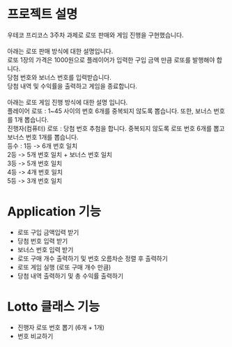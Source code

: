 # 프로젝트 설명

우테코 프리코스 3주차 과제로 로또 판매와 게임 진행을 구현했습니다.
<br><br>
아래는 로또 판매 방식에 대한 설명입니다.<br>
로또 1장의 가격은 1000원으로 플레이어가 입력한 구입 금액 만큼 로또를 발행해야 합니다.<br>
당첨 번호와 보너스 번호를 입력받습니다.<br>
당첨 내역 및 수익률을 출력하고 게임을 종료합니다.<br>
<br>
아래는 로또 게임 진행 방식에 대한 설명 입니다.<br>
플레이어 로또 : 1~45 사이의 번호 6개를 중복되지 않도록 뽑습니다. 또한, 보너스 번호를 1개 뽑습니다.<br>
진행자(컴퓨터) 로또 : 당첨 번호 추첨을 합니다. 중복되지 않도록 로또 번호 6개를 뽑고 보너스 번호 1개를 뽑습니다.<br>
등수 : 1등 -> 6개 번호 일치<br>
2등 -> 5개 번호 일치 + 보너스 번호 일치<br>
3등 -> 5개 번호 일치<br>
4등 -> 4개 번호 일치<br>
5등 -> 3개 번호 일치

# Application 기능

- 로또 구입 금액입력 받기
- 당첨 번호 입력 받기
- 보너스 번호 입력 받기
- 로또 구매 개수 출력하기 및 번호 오름차순 정렬 후 출력하기
- 로또 게임 실행 (로또 구매 개수 만큼)
- 당첨 내역 출력하기 및 총 수익률 출력하기

# Lotto 클래스 기능

- 진행자 로또 번호 뽑기 (6개 + 1개)
- 번호 비교하기
